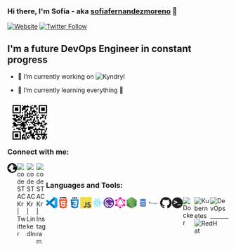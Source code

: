 ### Hi there, I'm Sofía - aka [sofiafernandezmoreno][website] 👋

[![Website](https://img.shields.io/website?label=sofiafernandezmoreno.github.com&style=for-the-badge&url=https%3A%2F%2Fcodestackr.com)](http://sofiafernandezmoreno.github.io/)
[![Twitter Follow](https://img.shields.io/twitter/follow/sofiafernandez4?color=1DA1F2&logo=twitter&style=for-the-badge)](https://twitter.com/sofiafernandez4)

## I'm a future DevOps Engineer in constant progress

- 🔭 I’m currently working on <img src="https://s7d1.scene7.com/is/image/kyndryl/logo-header?qlt=85&wid=320&ts=1654196538994&$SVG-Transparency$&dpr=off" alt="Kyndryl" width="30" height="20">

- 🌱 I’m currently learning everything 🤣

[<img align="left" alt="CV | Frame" width="102px" src="frame.png" />]()

<br />
<br />
<br />
<br />
<br />


### Connect with me:

[<img align="left" alt="codeSTACKr.com" width="22px" src="https://raw.githubusercontent.com/iconic/open-iconic/master/svg/globe.svg" />][website]
[<img align="left" alt="codeSTACKr | Twitter" width="22px" src="https://cdn.jsdelivr.net/npm/simple-icons@v3/icons/twitter.svg" />][twitter]
[<img align="left" alt="codeSTACKr | LinkedIn" width="22px" src="https://cdn.jsdelivr.net/npm/simple-icons@v3/icons/linkedin.svg" />][linkedin]
[<img align="left" alt="codeSTACKr | Instagram" width="22px" src="https://cdn.jsdelivr.net/npm/simple-icons@v3/icons/instagram.svg" />][instagram]

<br />

### Languages and Tools:

[<img align="left" alt="Visual Studio Code" width="26px" src="https://raw.githubusercontent.com/github/explore/80688e429a7d4ef2fca1e82350fe8e3517d3494d/topics/visual-studio-code/visual-studio-code.png" />](https://code.visualstudio.com/)
[<img align="left" alt="HTML5" width="26px" src="https://raw.githubusercontent.com/github/explore/80688e429a7d4ef2fca1e82350fe8e3517d3494d/topics/html/html.png" />](https://developer.mozilla.org/es/docs/Web/HTML)
[<img align="left" alt="CSS3" width="26px" src="https://raw.githubusercontent.com/github/explore/80688e429a7d4ef2fca1e82350fe8e3517d3494d/topics/css/css.png" />](https://developer.mozilla.org/es/docs/Web/CSS)

[<img align="left" alt="JavaScript" width="26px" src="https://raw.githubusercontent.com/github/explore/80688e429a7d4ef2fca1e82350fe8e3517d3494d/topics/javascript/javascript.png" />](https://developer.mozilla.org/es/docs/Web/JavaScript)
[<img align="left" alt="React" width="26px" src="https://raw.githubusercontent.com/github/explore/80688e429a7d4ef2fca1e82350fe8e3517d3494d/topics/react/react.png" />](https://es.reactjs.org/)
[<img align="left" alt="Gatsby" width="26px" src="https://raw.githubusercontent.com/github/explore/e94815998e4e0713912fed477a1f346ec04c3da2/topics/gatsby/gatsby.png" />](https://www.gatsbyjs.com/)
[<img align="left" alt="GraphQL" width="26px" src="https://raw.githubusercontent.com/github/explore/80688e429a7d4ef2fca1e82350fe8e3517d3494d/topics/graphql/graphql.png" />](https://graphql.org/)
[<img align="left" alt="Node.js" width="26px" src="https://raw.githubusercontent.com/github/explore/80688e429a7d4ef2fca1e82350fe8e3517d3494d/topics/nodejs/nodejs.png" />](https://nodejs.org/es/)

[<img align="left" alt="SQL" width="26px" src="https://raw.githubusercontent.com/github/explore/80688e429a7d4ef2fca1e82350fe8e3517d3494d/topics/sql/sql.png" />](https://www.w3schools.com/sql/)


[<img align="left" alt="MongoDB" width="26px" src="https://raw.githubusercontent.com/github/explore/80688e429a7d4ef2fca1e82350fe8e3517d3494d/topics/mongodb/mongodb.png" />](https://www.mongodb.com/es)


[<img align="left" alt="GitHub" width="26px" src="https://raw.githubusercontent.com/github/explore/78df643247d429f6cc873026c0622819ad797942/topics/github/github.png" />](https://git-scm.com/)

[<img align="left" alt="Terminal" width="26px" src="https://raw.githubusercontent.com/github/explore/80688e429a7d4ef2fca1e82350fe8e3517d3494d/topics/terminal/terminal.png" />](https://help.ubuntu.com/kubuntu/desktopguide/es/terminals.html)

[<img align="left" alt="Docker" width="26px" src="https://d1yjjnpx0p53s8.cloudfront.net/styles/logo-thumbnail/s3/042019/asset_12x_1.png?CKy3cgWRxFCeq1gc45y3feqRBsDh8a3U&itok=5sVafGzu" />](https://www.docker.com/)


[<img align="left" alt="Kubernetes" width="36px" src="https://carlossg.github.io/presentations/assets/kubernetes-logo-text.png" />](https://kubernetes.io/es/)


[<img align="left" alt="DevOps" width="36px" src="https://idgrup.com/wp-content/uploads/2018/07/devops1-1024x524.png" />](https://www.redhat.com/es/topics/devops)

[<img align="left" alt="RedHat" width="56px" src="https://www.muycomputerpro.com/wp-content/uploads/2019/05/RedHat_logo.jpg" />](https://www.redhat.com/es)
<br />
<br />

---



[website]: http://sofiafernandezmoreno.github.io/
[twitter]: https://twitter.com/sofiafernandez4
[youtube]: https://youtube.com/codeSTACKr
[instagram]: https://instagram.com/sofiafernandez4
[linkedin]: https://linkedin.com/in/sofiafernandezmoreno

